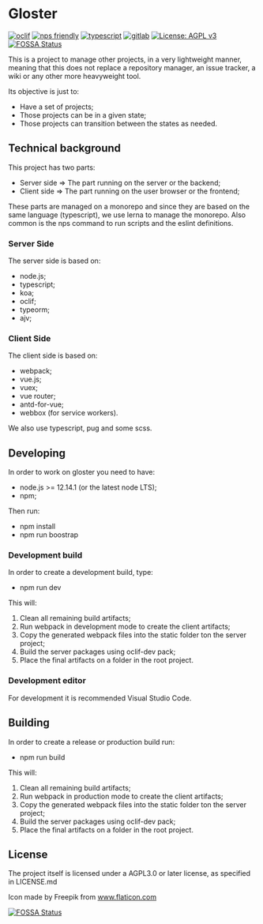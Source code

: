 # Gloster

[![oclif](https://img.shields.io/badge/cli-oclif-brightgreen.svg)](https://oclif.io) [![nps friendly](https://img.shields.io/badge/nps-friendly-blue.svg?style=flat-square)](https://github.com/sezna/nps) [![typescript](https://badgen.net/badge/icon/typescript?label=built%20with&color=yellow)](https://www.typescriptlang.org/) [![gitlab](https://badgen.net/badge/icon/gitlab?label=hosted%20on&color=orange)](https://gitlab.com/carddamom/gloster) [![License: AGPL v3](https://img.shields.io/badge/License-AGPL%20v3-blue.svg)](https://www.gnu.org/licenses/agpl-3.0)
[![FOSSA Status](https://app.fossa.com/api/projects/git%2Bgithub.com%2Fchordflower%2Fgloster.svg?type=shield)](https://app.fossa.com/projects/git%2Bgithub.com%2Fchordflower%2Fgloster?ref=badge_shield)

This is a project to manage other projects, in a very lightweight manner, meaning that this does not replace a repository manager, an issue tracker, a wiki or any other more heavyweight tool.

Its objective is just to:

- Have a set of projects;
- Those projects can be in a given state;
- Those projects can transition between the states as needed.

## Technical background

This project has two parts:

- Server side => The part running on the server or the backend;
- Client side => The part running on the user browser or the frontend;

These parts are managed on a monorepo and since they are based on the same language (typescript),
we use lerna to manage the monorepo.
Also common is the nps command to run scripts and the eslint definitions.

### Server Side

The server side is based on:

- node.js;
- typescript;
- koa;
- oclif;
- typeorm;
- ajv;

### Client Side

The client side is based on:

- webpack;
- vue.js;
- vuex;
- vue router;
- antd-for-vue;
- webbox (for service workers).

We also use typescript, pug and some scss.

## Developing

In order to work on gloster you need to have:

- node.js >= 12.14.1 (or the latest node LTS);
- npm;

Then run:

- npm install
- npm run boostrap

### Development build

In order to create a development build, type:

- npm run dev

This will:

1. Clean all remaining build artifacts;
2. Run webpack in development mode to create the client artifacts;
3. Copy the generated webpack files into the static folder ton the server project;
4. Build the server packages using oclif-dev pack;
5. Place the final artifacts on a folder in the root project.

### Development editor

For development it is recommended Visual Studio Code.

## Building

In order to create a release or production build run:

- npm run build

This will:

1. Clean all remaining build artifacts;
2. Run webpack in production mode to create the client artifacts;
3. Copy the generated webpack files into the static folder ton the server project;
4. Build the server packages using oclif-dev pack;
5. Place the final artifacts on a folder in the root project.

## License

The project itself is licensed under a AGPL3.0 or later license, as specified in LICENSE.md

Icon made by Freepik from www.flaticon.com


[![FOSSA Status](https://app.fossa.com/api/projects/git%2Bgithub.com%2Fchordflower%2Fgloster.svg?type=large)](https://app.fossa.com/projects/git%2Bgithub.com%2Fchordflower%2Fgloster?ref=badge_large)